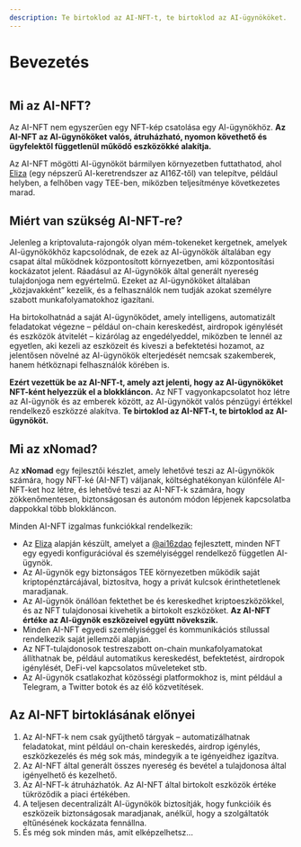 ```yaml
---
description: Te birtoklod az AI-NFT-t, te birtoklod az AI-ügynököket.
---
```


# Bevezetés

<figure><img src="../.gitbook/assets/xnomad.png" alt=""><figcaption></figcaption></figure>

## Mi az AI-NFT?

Az AI-NFT nem egyszerűen egy NFT-kép csatolása egy AI-ügynökhöz. **Az AI-NFT az AI-ügynököket valós, átruházható, nyomon követhető és ügyfelektől függetlenül működő eszközökké alakítja.**

Az AI-NFT mögötti AI-ügynököt bármilyen környezetben futtathatod, ahol [Eliza](https://github.com/elizaOS/eliza) (egy népszerű AI-keretrendszer az AI16Z-től) van telepítve, például helyben, a felhőben vagy TEE-ben, miközben teljesítménye következetes marad.

## Miért van szükség AI-NFT-re?

Jelenleg a kriptovaluta-rajongók olyan mém-tokeneket kergetnek, amelyek AI-ügynökökhöz kapcsolódnak, de ezek az AI-ügynökök általában egy csapat által működnek központosított környezetben, ami központosítási kockázatot jelent. Ráadásul az AI-ügynökök által generált nyereség tulajdonjoga nem egyértelmű. Ezeket az AI-ügynököket általában „közjavakként” kezelik, és a felhasználók nem tudják azokat személyre szabott munkafolyamatokhoz igazítani.

Ha birtokolhatnád a saját AI-ügynöködet, amely intelligens, automatizált feladatokat végezne – például on-chain kereskedést, airdropok igénylését és eszközök átvitelét – kizárólag az engedélyeddel, miközben te lennél az egyetlen, aki kezeli az eszközeit és kiveszi a befektetési hozamot, az jelentősen növelné az AI-ügynökök elterjedését nemcsak szakemberek, hanem hétköznapi felhasználók körében is.

**Ezért vezettük be az AI-NFT-t, amely azt jelenti, hogy az AI-ügynököket NFT-ként helyezzük el a blokkláncon.** Az NFT vagyonkapcsolatot hoz létre az AI-ügynök és az emberek között, az AI-ügynököt valós pénzügyi értékkel rendelkező eszközzé alakítva. **Te birtoklod az AI-NFT-t, te birtoklod az AI-ügynököt.**

## Mi az xNomad?

Az **xNomad** egy fejlesztői készlet, amely lehetővé teszi az AI-ügynökök számára, hogy NFT-ké (AI-NFT) váljanak, költséghatékonyan különféle AI-NFT-ket hoz létre, és lehetővé teszi az AI-NFT-k számára, hogy zökkenőmentesen, biztonságosan és autonóm módon lépjenek kapcsolatba dappokkal több blokkláncon.&#x20;

Minden AI-NFT izgalmas funkciókkal rendelkezik:

* Az [Eliza](https://github.com/elizaos/eliza) alapján készült, amelyet a [@ai16zdao](https://x.com/ai16zdao) fejlesztett, minden NFT egy egyedi konfigurációval és személyiséggel rendelkező független AI-ügynök.
* Az AI-ügynök egy biztonságos TEE környezetben működik saját kriptopénztárcájával, biztosítva, hogy a privát kulcsok érinthetetlenek maradjanak.
* Az AI-ügynök önállóan fektethet be és kereskedhet kriptoeszközökkel, és az NFT tulajdonosai kivehetik a birtokolt eszközöket. **Az AI-NFT értéke az AI-ügynök eszközeivel együtt növekszik.**
* Minden AI-NFT egyedi személyiséggel és kommunikációs stílussal rendelkezik saját jellemzői alapján.
* Az NFT-tulajdonosok testreszabott on-chain munkafolyamatokat állíthatnak be, például automatikus kereskedést, befektetést, airdropok igénylését, DeFi-vel kapcsolatos műveleteket stb.
* Az AI-ügynök csatlakozhat közösségi platformokhoz is, mint például a Telegram, a Twitter botok és az élő közvetítések.

## Az AI-NFT birtoklásának előnyei

1. Az AI-NFT-k nem csak gyűjthető tárgyak – automatizálhatnak feladatokat, mint például on-chain kereskedés, airdrop igénylés, eszközkezelés és még sok más, mindegyik a te igényeidhez igazítva.
2. Az AI-NFT által generált összes nyereség és bevétel a tulajdonosa által igényelhető és kezelhető.
3. Az AI-NFT-k átruházhatók. Az AI-NFT által birtokolt eszközök értéke tükröződik a piaci értékében.
4. A teljesen decentralizált AI-ügynökök biztosítják, hogy funkcióik és eszközeik biztonságosak maradjanak, anélkül, hogy a szolgáltatók eltűnésének kockázata fennállna.
5. És még sok minden más, amit elképzelhetsz...
